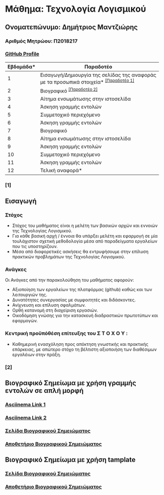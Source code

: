 # Μάθημα: Τεχνολογία Λογισμικού
## Ονοματεπώνυμο: Δημήτριος Μαντζιώρης
### Αριθμός Μητρώου: Π2018217
### [GitHub Profile](https://github.com/p18mant)

| Εβδομάδα* | Παραδοτέο |
| --- | --- |
| 1 | Εισαγωγή/Δημιουργία της σελίδας της αναφοράς με τα προσωπικά στοιχεία* <sup><a href="#1">[Παραδοτέο 1]</a></sup>|
| 2 | Βιογραφικό <sup><a href="#2">[Παραδοτέο 2]</a></sup>|
| 3 | Αίτημα ενσωμάτωσης στην ιστοσελίδα|
| 4 | Άσκηση γραμμής εντολών|
| 5 | Συμμετοχικό περιεχόμενο|
| 6 | Άσκηση γραμμής εντολών|
| 7 | Βιογραφικό |
| 8 | Αίτημα ενσωμάτωσης στην ιστοσελίδα |
| 9 | Άσκηση γραμμής εντολών |
| 10 | Συμμετοχικό περιεχόμενο |
| 11 | Άσκηση γραμμής εντολών |
| 12 | Τελική αναφορά* |

### [1]
## Εισαγωγή
### Στόχος
- Στόχος του μαθήματος είναι η μελέτη των βασικών αρχών και εννοιών της Τεχνολογίας Λογισμικού. 
- Για κάθε βασική αρχή / έννοια θα υπάρξει μελέτη και εφαρμογή σε μία τουλάχιστον σχετική μεθοδολογία μέσα από παραδείγματα εργαλείων που τις υποστηρίζουν. 
- Μέσα από διαφορετικές ασκήσεις θα εντρυφήσουμε στην επίλυση πρακτικών προβλημάτων της Τεχνολογίας Λογισμικού.
### Ανάγκες
 Οι Ανάγκες από την παρακολούθηση του μαθήματος αφορoύν:
- Aξιοποίηση των εργαλείων της πλατφόρμας (github) καθώς και των λειτουργιών της. 
- Δυνατότητες συνεργασίας με συμφοιτητές και διδάσκοντες.
- Ανίχνευση και επίλυση σφαλμάτων.
- Ορθή κατανομή στη διαχείριση εργασιών.
- Oικοδόμηση γνώσης για την κατασκευή διαδραστικών πρωτοτύπων και εφαρμογών.<br/>
### Κεντρική προϋπόθέση επίτευξης του Σ Τ Ο Χ Ο Υ :
   - Καθημερινή ενασχόληση προς απόκτηση γνωστικής και πρακτικής επάρκειας, με απώτερο στόχο τη βέλτιστη αξιοποιήση των διαθέσιμων εργαλέιων στην πράξη.

### [2]

## Βιογραφικό Σημείωμα με χρήση γραμμής εντολών σε απλή μορφή
### [Asciinema Link 1](https://asciinema.org/a/395269)
### [Asciinema Link 2](https://asciinema.org/a/395827)
### [Σελίδα Βιογραφικού Σημειώματος](https://p18mant.github.io/cv/)
### [Αποθετήριο Βιογραφικού Σημειώματος](https://github.com/p18mant/cv)

## Βιογραφικό Σημείωμα με χρήση tamplate
### [Σελίδα Βιογραφικού Σημειώματος](https://p18mant.github.io/online-cv/)
### [Αποθετήριο Βιογραφικού Σημειώματος](https://github.com/p18mant/online-cv/)
